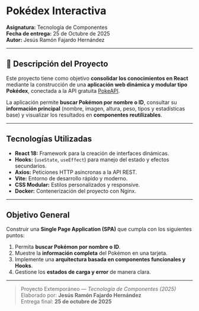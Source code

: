 #  Pokédex Interactiva

**Asignatura:** Tecnología de Componentes  
**Fecha de entrega:** 25 de Octubre de 2025  
**Autor:** Jesús Ramón Fajardo Hernández  

---

## 📖 Descripción del Proyecto

Este proyecto tiene como objetivo **consolidar los conocimientos en React** mediante la construcción de una **aplicación web dinámica y modular tipo Pokédex**, conectada a la API gratuita [PokeAPI](https://pokeapi.co/).

La aplicación permite **buscar Pokémon por nombre o ID**, consultar su **información principal** (nombre, imagen, altura, peso, tipos y estadísticas base) y visualizar los resultados en **componentes reutilizables**.

---

## Tecnologías Utilizadas

-  **React 18:** Framework para la creación de interfaces dinámicas.  
-  **Hooks:** (`useState`, `useEffect`) para manejo del estado y efectos secundarios.  
- **Axios:** Peticiones HTTP asíncronas a la API REST.  
-  **Vite:** Entorno de desarrollo rápido y moderno.  
-  **CSS Modular:** Estilos personalizados y responsive.  
-  **Docker:** Contenerización del proyecto con Nginx.  

---

##  Objetivo General

Construir una **Single Page Application (SPA)** que cumpla con los siguientes puntos:

1. Permita **buscar Pokémon por nombre o ID**.  
2. Muestre la **información completa** del Pokémon en una tarjeta.  
3. Implemente una **arquitectura basada en componentes funcionales y Hooks**.  
4. Gestione los **estados de carga y error** de manera clara.  

---

> Proyecto Extemporáneo — *Tecnología de Componentes (2025)*  
> Elaborado por: **Jesús Ramón Fajardo Hernández**  
> Entrega final: **25 de octubre de 2025**

